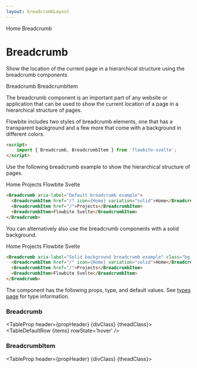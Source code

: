 ```yaml
---
layout: breadcrumbLayout
---
```


<script>
  import { Htwo, ExampleDiv, GitHubSource, CompoDescription, TableProp, TableDefaultRow} from '../utils'
  import { Breadcrumb, BreadcrumbItem } from '$lib'
  import { Home } from 'svelte-heros'
  
  import componentProps from '../props/Breadcrumb.json'
  import componentProps2 from '../props/BreadcrumbItem.json'
  let items = componentProps.props
  let items2 = componentProps2.props
  let propHeader = ['Name', 'Type', 'Default']
	let divClass='w-full relative overflow-x-auto shadow-md sm:rounded-lg py-4'
let theadClass ='text-xs text-gray-700 uppercase bg-gray-50 dark:bg-gray-700 dark:text-white'
</script>

<Breadcrumb>
  <BreadcrumbItem href="/" icon={Home} variation="solid">Home</BreadcrumbItem>
  <BreadcrumbItem>Breadcrumb</BreadcrumbItem>
</Breadcrumb>

<h1 class="text-3xl w-full dark:text-white pt-8 pb-4">Breadcrumb</h1>

<CompoDescription>Show the location of the current page in a hierarchical structure using the breadcrumb components</CompoDescription>

<ExampleDiv>
<GitHubSource href="breadcrumbs/Breadcrumb.svelte">Breadcrumb</GitHubSource>
<GitHubSource href="breadcrumbs/BreadcrumbItem.svelte">BreadcrumbItem</GitHubSource>
</ExampleDiv>

The breadcrumb component is an important part of any website or application that can be used to show the current location of a page in a hierarchical structure of pages.

Flowbite includes two styles of breadcrumb elements, one that has a transparent background and a few more that come with a background in different colors.

<Htwo label="Setup" />

```html
<script>
	import { Breadcrumb, BreadcrumbItem } from 'flowbite-svelte';
</script>
```

<Htwo label="Default Breadcrumb" />

Use the following breadcrumb example to show the hierarchical structure of pages.

<ExampleDiv>
<Breadcrumb aria-label="Default breadcrumb example">
  <BreadcrumbItem href="/" icon={Home} variation="solid">Home</BreadcrumbItem>
  <BreadcrumbItem href="/">Projects</BreadcrumbItem>
  <BreadcrumbItem>Flowbite Svelte</BreadcrumbItem>
</Breadcrumb>
</ExampleDiv>

```html
<Breadcrumb aria-label="Default breadcrumb example">
  <BreadcrumbItem href="/" icon={Home} variation="solid">Home</BreadcrumbItem>
  <BreadcrumbItem href="/">Projects</BreadcrumbItem>
  <BreadcrumbItem>Flowbite Svelte</BreadcrumbItem>
</Breadcrumb>
```

<Htwo label="Solid Breadcrumb" />

You can alternatively also use the breadcrumb components with a solid background.

<ExampleDiv>
<Breadcrumb aria-label="Solid background breadcrumb example" class="bg-gray-50 py-3 px-5 dark:bg-gray-900">
  <BreadcrumbItem href="/" icon={Home} variation="solid">Home</BreadcrumbItem>
  <BreadcrumbItem href="/">Projects</BreadcrumbItem>
  <BreadcrumbItem>Flowbite Svelte</BreadcrumbItem>
</Breadcrumb>
</ExampleDiv>

```html
<Breadcrumb aria-label="Solid background breadcrumb example" class="bg-gray-50 py-3 px-5 dark:bg-gray-900">
  <BreadcrumbItem href="/" icon={Home} variation="solid">Home</BreadcrumbItem>
  <BreadcrumbItem href="/">Projects</BreadcrumbItem>
  <BreadcrumbItem>Flowbite Svelte</BreadcrumbItem>
</Breadcrumb>
```

<Htwo label="Props" />

The component has the following props, type, and default values. See <a href="/pages/types">types page</a> for type information.

<h3 class='text-xl w-full dark:text-white py-4'>Breadcrumb</h3>

<TableProp header={propHeader} {divClass} {theadClass}>
  <TableDefaultRow {items} rowState='hover' />
</TableProp>

<h3 class='text-xl w-full dark:text-white py-4'>BreadcrumbItem</h3>

<TableProp header={propHeader} {divClass} {theadClass}>
  <TableDefaultRow items={items2} rowState='hover' />
</TableProp>